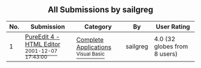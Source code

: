 ﻿<div align="center">

## All Submissions by sailgreg

</div>

No.  | Submission | Category | By   | User Rating
---- | ---------- | -------- | ---- | -----------
1 | [PureEdit  4 \- HTML Editor<br /><sup>2001-12-07 17:43:00</sup>](https://github.com/Planet-Source-Code/sailgreg-pureedit-4-html-editor__1-29572) | [Complete Applications<br /><sup>Visual Basic</sup>](../ByCategory/complete-applications__1-27.md) | sailgreg | 4.0 (32 globes from 8 users)
